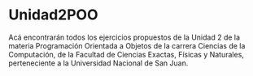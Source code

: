 # Unidad2POO
Acá encontrarán todos los ejercicios propuestos de la Unidad 2 de la materia Programación Orientada a Objetos de la carrera Ciencias de la Computación, 
de la Facultad de Ciencias Exactas, Físicas y Naturales, perteneciente a la Universidad Nacional de San Juan.

